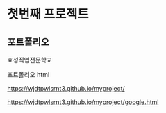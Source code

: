 # 첫번째 프로젝트

## 포트폴리오

효성직업전문학교

포트폴리오
html

https://wjdtpwlsrnt3.github.io/myproject/


https://wjdtpwlsrnt3.github.io/myproject/google.html